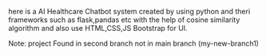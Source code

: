 here is a AI Healthcare Chatbot system created by using python and theri frameworks such as flask,pandas etc with the help of cosine similarity algorithm and also use HTML,CSS,JS Bootstrap for UI.

Note: project Found in second branch not in main branch (my-new-branch1)
